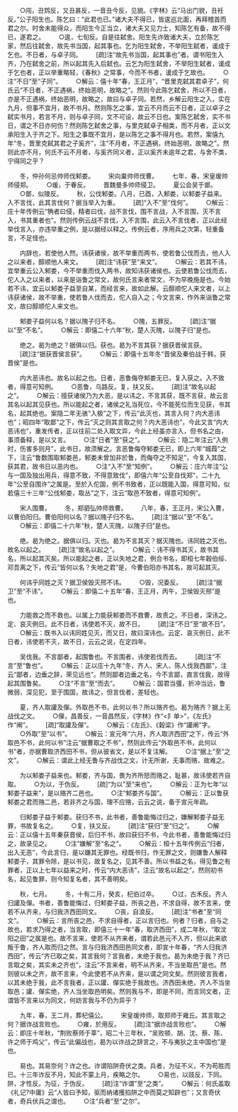 <!-- { "loadSidebar": true } -->
　　○闯，丑鸩反，又丑甚反，一音丑今反，见貌。《字林》云“马出门貌，丑衽反。”公子阳生也。陈乞曰：“此君也已。”诸大夫不得已，皆逡巡北面，再拜稽首而君之尔。时舍未能得众，而阳生今正当立，诸大夫又见力士，知陈乞有备，故不得已，遂君之。
　　○逡，七旬反。自是往弑舍。阳生先诈致诸大夫，立於陈乞家，然后往弑舍，故先书当国，起其事也。乞为阳生弑舍，不举阳生弑者，谖成于乞也。不日者，与卓子同。
　　[疏]注“故先书当国，起其事也”者。谓书阳生入齐，乃在弑舍之前，所以起其先入后弑也。云乞为阳生弑舍，不举阳生弑者，谖成于乞也者，正以举重略轻，《春秋》之常事，今而不书者，谖成于乞故也。
　　○注“不日”至“子同”。
　　○解云：僖十年“春，王正月”，“晋里克弑其君卓子”，何氏云“不日者，不正遇祸，终始恶明，故略之”。然则今此陈乞弑舍，所以不日者，亦是不正遇祸，终始恶明，故略之，故曰与卓子同。若然，乡解云阳生之入，实在九月，但事不宜月，故不书月。然则陈乞之事，宜云不月而云不日者，正以卓子之弑实书月，若言不月，则与卓子同，文不可设，故云不日也。案陈乞弑舍，实不书日，谓之不日亦何伤？然则陈乞弑舍之事，与里克弑卓子相类，而不月者，正以文承阳生入于齐之下。阳生之事既不宜月，是以陈乞之事不得月也。若然，案僖九年“冬，晋里克弑其君之子奚齐”，注“不月者，不正遇祸，终始恶明，故略之”。然则此亦不月，何氏不云不月者，与奚齐同义者，正以奚齐未逾年之君，与舍不类，宁得同之乎？

　　冬，仲孙何忌帅师伐邾娄。
　　宋向巢帅师伐曹。
　　七年，春，宋皇瑗帅师侵郑。
　　○瑗，于眷反。
　　晋魏曼多帅师侵卫。
　　夏公会吴于鄫。
　　○鄫，似陵反。
　　秋，公伐邾娄。八月，已酉，入邾娄，以邾娄子益来。入不言伐，此其言伐何？据当举入为重。
　　[疏]“入不”至“伐何”。
　　○解云：庄十年传例云“觕者曰侵，精者曰伐，战不言伐，围不言战，入不言围，灭不言入，书其重者也”。然则传例云战不言伐，入不言围，此云入不言伐者，正以此经举伐言入，亦违举重之例，是以据经以释之。传例云者，序用兵之次第，轻重备言，不足怪也。

　　内辞也，若使他人然。讳获诸侯，故不举重而两书，使若鲁公伐而去，他人入之以来者，醇顺他人来文。
　　[疏]注“讳获”至“来文”。
　　○解云：若其不讳，宜举重云公入邾娄，今不举重而伐入两书，故知讳获诸侯也。云使若鲁公伐而去，佗人入之以来者，以来是诣鲁之常文，故何氏言来者常文，不为早晚施是也。今始若不讳，宜云以邾娄子益至自某，而经言来，故如此解。云醇顺佗人来文者，以上讳获诸侯，故不举重，使若鲁人伐而去，佗人自入之；今文言来，作外来诣鲁之常文，故曰醇顺佗人来文也。

　　邾娄子益何以名？据以隗子归不名。
　　○隗，五罪反。
　　[疏]注“据以”至“不名”。
　　○解云：即僖二十六年“秋，楚人灭隗，以隗子归”是也。

　　绝之。曷为绝之？据俱以归。获也。曷为不言其获？据获晋侯言获。
　　[疏]注“据获晋侯言获”。
　　○解云：即僖十五年冬“晋侯及秦伯战于韩，获晋侯”是也。

　　内大恶讳也。故名以起之也。日者，恶鲁侮夺邾娄无已，复入获之。入不致者，得意可知例。
　　○恶鲁，乌路反。复，扶又反。
　　[疏]注“故名以起之”。
　　○解云：擅获诸侯乃为大恶，是以讳之，不言其获，既不言获，故云言其名以起其见获也。所以能起之者，诸侯之礼当死位，今不能死位而生见获，书其名，起其绝也。案隐二年无骇“入极”之下，传云“此灭也，其言入何？内大恶讳也”；昭四年“取鄫”之下，传云“灭之则其言取之何？内大恶讳也”，今此又言“内大恶讳也”，重发传者，正以往前二处入取文异，今此上经虽亦言入，但书名之由，事须备释，是以又言。
　　○注“日者”至“获之”。
　　○解云：隐二年注云“入例时，伤害多则月”，此书日，故须解之。言恶鲁侮夺邾娄无已，即上六年“城葭”之下，注云“鲁数围取邾娄邑，邾娄未曾加非於鲁，而侮夺之不知足”，今复入其国，获其君，故书日以恶内也。
　　○注“入不”至“知例”。
　　○解云：庄六年注“公与一国及独出用兵，得意不致，不得意致伐”，即僖六年“公至自伐郑”，二十九年“公至自围许”之属是。至於入佗国，例不书致者，正以既能入国，得意可知，似若僖三十三年“公伐邾娄，取丛”之下，注云“取邑不致者，得意可知例”。

　　宋人围曹。
　　冬，郑驷弘帅师救曹。
　　八年，春，王正月，宋公入曹，以曹伯阳归。曹伯阳何以名？据以隗子归不名。
　　[疏]注“据以”至“不名”。
　　○解云：即僖二十六年“秋，楚人灭隗，以隗子归”是也。

　　绝。曷为绝之。据俱以归。灭也。曷为不言其灭？据灭隗也。讳同姓之灭也。故名以起之。
　　[疏]注“故名以起之”。
　　○解云：讳不得书其灭，故书其名，所以起其灭矣。所以能起之者，正以失地之君，例合书名，即桓七年穀伯绥、邓吾离之下，传云“皆何以名？失地之君”是，今曹伯阳亦书其名，故可起其灭。

　　何讳乎同姓之灭？据卫侯毁灭邢不讳。
　　○毁，况委反。
　　[疏]注“据卫”至“不讳”。
　　○解云：即僖二十五年“春，王正月，丙午，卫侯毁灭邢”是也。

　　力能救之而不救也。以属上力能获邾娄而不救曹，故责之。不日者，深讳之。定、哀灭例日。此不日者，讳使若不灭，故不日。
　　[疏]注“不日”至“故不日”。
　　○解云：既书入以讳同姓见灭，而又日，故曰深讳也。云定、哀灭例日，此不日者，讳使若不灭，故不日，云云之说，在定四年。

　　吴伐我。不言鄙者，起围鲁也。不言围者，讳使若伐而去。
　　[疏]注“不言”至“鲁也”。
　　○解云：正以庄十九年“冬，齐人、宋人、陈人伐我西鄙”，注云“鄙者，边垂之辞，荣见远也”。然则鄙者边垂之名，今不言鄙，直言伐我，故得起其围鲁矣。
　　○注“不言”至“而去”。
　　○解云：国君当彊，折冲当远，鲁微弱，深见犯，至于围国，故讳之，但言伐者，差轻也。

　　夏，齐人取讙及僤。外取邑不书，此何以书？所以赂齐也。曷为赂齐？据上无战伐之文。
　　○僤，昌善反，一音昌然反，《字林》作“<阝单>”，《左氏》作“阐”。
　　[疏]“取讙及僤”。
　　○解云：《左氏》、《穀梁》作“讙阐”字。
　　○外取”至“以书”。
　　○解云：宣元年“六月，齐人取济西田”之下，传云“外取邑不书，此何以书”注云“据曹取之不书”，然则此传云“外取邑不书，此何以书”者，亦据曹取济西田不书，但从彼省文，是以不复注解。
　　○注“据上”至“之文”。
　　○解云：谓此上经无鲁与齐战伐之文，计无所谢，无事而赂，故难之。

　　为以邾娄子益来也。邾娄，齐与国，畏为齐所怒而赂之，耻甚，故讳使若齐自取。
　　○为以，于伪反。
　　[疏]“为以”至“来也”。
　　○解云：正为七年“以邾娄子益来”，是以赂齐二邑也。
　　○注“邾娄齐与国”。
　　○解云：正以鲁获邾娄之君而赂二邑，若非齐之与国，理不应赂，云云之说，备于宣元年疏。

　　归邾娄子益于邾娄。获归不书，此书者，善鲁能悔过归之，嫌解邾娄子益无罪，书故复名之。
　　○复，扶又反。
　　[疏]注“获归”至“归之”。
　　○解云：正以僖十五年秦获晋侯，后归不书，故曰获归不书，今此书者，善鲁能悔过归之，故录见之。
　　○注“嫌解”至“名之”。
　　○解云：桓十五年传例云“归者，出入无恶”，今此言归，是以嫌其无罪也。经既书归，作无罪之文，则嫌鲁人解释邾娄子，其罪令除，是以书见，故复名之，见其不善。所以书益之名，得见鲁之有罪者，正以上七年以益来之时，传云“内大恶讳”，注云“故名以起之”。然则初书名，起见鲁罪，则今知复名者，其不善明矣。

　　秋，七月。
　　冬，十有二月，癸亥，杞伯过卒。
　　○过，古禾反。齐人归讙及僤。书者，善鲁能悔过，归邾娄子益，所丧之邑，不求自得，故不言来，使若不从齐来，与归我济西田同文。
　　○丧，自浪反。
　　[疏]注“书者”至“同文”。
　　○解云：言所丧之邑，不求自得者，正以言归也。何者？归者，自与之故也，若求乃得之者，当言取，即僖三十一年“春，取济西田”，成二年秋，“取汶阳之田”之属是也。故不言来，使若不从齐来者，谓若此邑元不入齐，但以此来欲叛于鲁，齐人取而归之然。言与归我济西田邑同文者，即宣十年春，“齐人归我济西田”，传云“齐已取之矣，其言我何？言我者，未绝于我也。曷为未绝于我？齐已言取之矣，其实未之齐也”，注云“不言来者，明不从齐来，不当坐取邑”是也。然则彼以未之齐，故不言来，今此使若不从齐来，是以谓之同文矣。然则彼言我者，以其未绝于我，此不言我者，正以讙、僤实绝于我故也。济西田未绝，齐人不当坐取邑；讙、僤实绝，齐人当坐取邑明矣。然则我与不，即是不同，而言同文者，正谓皆不言来以为同文，何妨言我与不仍为异乎？

　　九年，春，王二月，葬杞僖公。
　　宋皇瑗帅师，取郑师于雍丘。其言取之何？据诈战言败也。
　　○雍，於用反。
　　[疏]注“据诈战言败也”。
　　○解云：即庄十年秋，“荆败蔡师于莘”，昭二十三年秋，“吴败顿、胡、沈、蔡、陈、许之师于鸡父”，传云“此偏战也，曷为以诈战之辞言之，不与夷狄之主中国也”是也。

　　易也。其易奈何？诈之也。诈谓陷阱奇伏之类。兵者，为征不义，不为苟胜而已。十三年诈反不月，知此不蒙上月，疾略之尔。
　　○易也，以豉反，下同。阱，才性反。为征，于伪反。
　　[疏]注“诈谓”至“之类”。
　　○解云：何氏盖取《礼记?中庸》云“人皆曰予知，驱而纳诸擭掐阱之中而莫之知辟也”；又言奇伏者，奇兵伏兵之谓也。
　　○注“兵者”至“之尔”。
